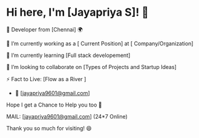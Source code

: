 # Hi here, I'm [Jayapriya S]! 👋

🌟 Developer from [Chennai] 🌍

🔭 I’m currently working as a [ Current Position] at [ Company/Organization]

🌱 I’m currently learning [Full stack developement]

👯 I’m looking to collaborate on [Types of Projects and Startup Ideas]

⚡ Fact to Live: [Flow as a River ]


- 📧 [jayapriya9601@gmail.com]


Hope I get a Chance to Help you too 🙏

MAIL: [jayapriya9601@gmail.com] (24*7 Online)

Thank you so much for visiting! 😄
